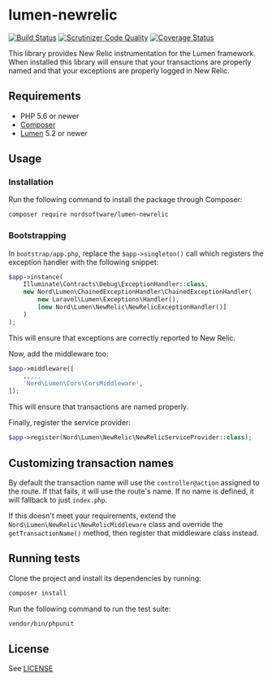 # lumen-newrelic

[![Build Status](https://travis-ci.org/nordsoftware/lumen-newrelic.svg?branch=travis)](https://travis-ci.org/nordsoftware/lumen-newrelic)
[![Scrutinizer Code Quality](https://scrutinizer-ci.com/g/nordsoftware/lumen-newrelic/badges/quality-score.png?b=master)](https://scrutinizer-ci.com/g/nordsoftware/lumen-newrelic/?branch=master)
[![Coverage Status](https://coveralls.io/repos/github/nordsoftware/lumen-newrelic/badge.svg?branch=travis)](https://coveralls.io/github/nordsoftware/lumen-newrelic?branch=travis)

This library provides New Relic instrumentation for the Lumen framework. When installed this library will ensure that 
your transactions are properly named and that your exceptions are properly logged in New Relic.

## Requirements

- PHP 5.6 or newer
- [Composer](http://getcomposer.org)
- [Lumen](https://lumen.laravel.com/) 5.2 or newer

## Usage

### Installation

Run the following command to install the package through Composer:

```sh
composer require nordsoftware/lumen-newrelic
```

### Bootstrapping

In `bootstrap/app.php`, replace the `$app->singleton()` call which registers the exception handler with the following 
snippet:

```php
$app->instance(
    Illuminate\Contracts\Debug\ExceptionHandler::class,
    new Nord\Lumen\ChainedExceptionHandler\ChainedExceptionHandler(
        new Laravel\Lumen\Exceptions\Handler(),
        [new Nord\Lumen\NewRelic\NewRelicExceptionHandler()]
    )
);
```

This will ensure that exceptions are correctly reported to New Relic.

Now, add the middleware too:

```php
$app->middleware([
	.....
	'Nord\Lumen\Cors\CorsMiddleware',
]);
```

This will ensure that transactions are named properly.

Finally, register the service provider:

```php
$app->register(Nord\Lumen\NewRelic\NewRelicServiceProvider::class);
```

## Customizing transaction names

By default the transaction name will use the `controller@action` assigned to the route. If that fails, it will use the 
route's name. If no name is defined, it will fallback to just `index.php`.

If this doesn't meet your requirements, extend the `Nord\Lumen\NewRelic\NewRelicMiddleware` class and override the 
`getTransactionName()` method, then register that middleware class instead.

## Running tests

Clone the project and install its dependencies by running:

```sh
composer install
```

Run the following command to run the test suite:

```sh
vendor/bin/phpunit
```

## License

See [LICENSE](LICENSE)
